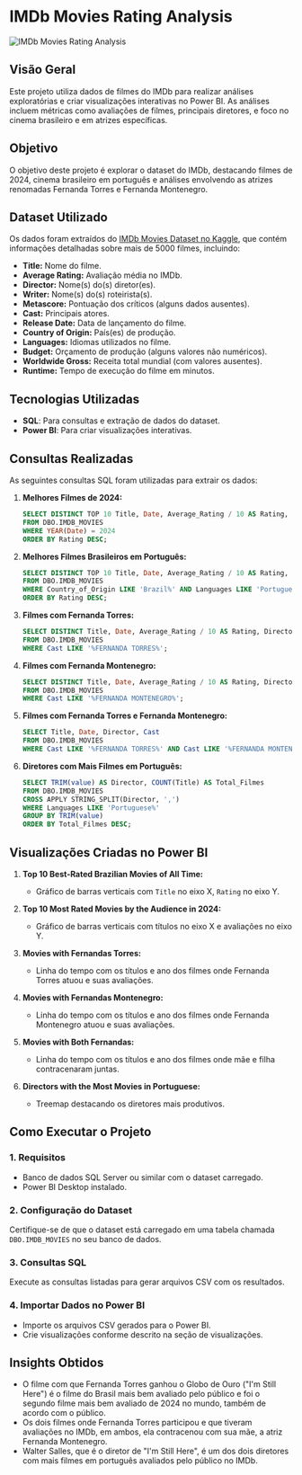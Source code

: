 # IMDb Movies Rating Analysis

![IMDb Movies Rating Analysis](https://github.com/user-attachments/assets/473a6b50-9894-4eec-a558-1ee6fe48bad2)

## **Visão Geral**
Este projeto utiliza dados de filmes do IMDb para realizar análises exploratórias e criar visualizações interativas no Power BI. As análises incluem métricas como avaliações de filmes, principais diretores, e foco no cinema brasileiro e em atrizes específicas.

## **Objetivo**
O objetivo deste projeto é explorar o dataset do IMDb, destacando filmes de 2024, cinema brasileiro em português e análises envolvendo as atrizes renomadas Fernanda Torres e Fernanda Montenegro.

## **Dataset Utilizado**

Os dados foram extraídos do [IMDb Movies Dataset no Kaggle](https://www.kaggle.com/datasets/hetbabariya/imdb-movies-data-collection-5000-records/data), que contém informações detalhadas sobre mais de 5000 filmes, incluindo:

- **Title:** Nome do filme.
- **Average Rating:** Avaliação média no IMDb.
- **Director:** Nome(s) do(s) diretor(es).
- **Writer:** Nome(s) do(s) roteirista(s).
- **Metascore:** Pontuação dos críticos (alguns dados ausentes).
- **Cast:** Principais atores.
- **Release Date:** Data de lançamento do filme.
- **Country of Origin:** País(es) de produção.
- **Languages:** Idiomas utilizados no filme.
- **Budget:** Orçamento de produção (alguns valores não numéricos).
- **Worldwide Gross:** Receita total mundial (com valores ausentes).
- **Runtime:** Tempo de execução do filme em minutos.


## **Tecnologias Utilizadas**
- **SQL**: Para consultas e extração de dados do dataset.
- **Power BI**: Para criar visualizações interativas.

## **Consultas Realizadas**
As seguintes consultas SQL foram utilizadas para extrair os dados:

1. **Melhores Filmes de 2024:**
   ```sql
   SELECT DISTINCT TOP 10 Title, Date, Average_Rating / 10 AS Rating, Director, Cast, Country_of_Origin, Languages, Runtime
   FROM DBO.IMDB_MOVIES
   WHERE YEAR(Date) = 2024
   ORDER BY Rating DESC;
   ```

2. **Melhores Filmes Brasileiros em Português:**
   ```sql
   SELECT DISTINCT TOP 10 Title, Date, Average_Rating / 10 AS Rating, Director, Cast, Country_of_Origin, Languages, Runtime
   FROM DBO.IMDB_MOVIES
   WHERE Country_of_Origin LIKE 'Brazil%' AND Languages LIKE 'Portuguese%'
   ORDER BY Rating DESC;
   ```

3. **Filmes com Fernanda Torres:**
   ```sql
   SELECT DISTINCT Title, Date, Average_Rating / 10 AS Rating, Director, Cast
   FROM DBO.IMDB_MOVIES
   WHERE Cast LIKE '%FERNANDA TORRES%';
   ```

4. **Filmes com Fernanda Montenegro:**
   ```sql
   SELECT DISTINCT Title, Date, Average_Rating / 10 AS Rating, Director, Cast
   FROM DBO.IMDB_MOVIES
   WHERE Cast LIKE '%FERNANDA MONTENEGRO%';
   ```

5. **Filmes com Fernanda Torres e Fernanda Montenegro:**
   ```sql
   SELECT Title, Date, Director, Cast
   FROM DBO.IMDB_MOVIES
   WHERE Cast LIKE '%FERNANDA TORRES%' AND Cast LIKE '%FERNANDA MONTENEGRO%';
   ```

6. **Diretores com Mais Filmes em Português:**
   ```sql
   SELECT TRIM(value) AS Director, COUNT(Title) AS Total_Filmes
   FROM DBO.IMDB_MOVIES
   CROSS APPLY STRING_SPLIT(Director, ',')
   WHERE Languages LIKE 'Portuguese%'
   GROUP BY TRIM(value)
   ORDER BY Total_Filmes DESC;
   ```

## **Visualizações Criadas no Power BI**

1. **Top 10 Best-Rated Brazilian Movies of All Time:**
   - Gráfico de barras verticais com `Title` no eixo X, `Rating` no eixo Y.
    
2. **Top 10 Most Rated Movies by the Audience in 2024:**
   - Gráfico de barras verticais com títulos no eixo X e avaliações no eixo Y.

3. **Movies with Fernandas Torres:**
   - Linha do tempo com os títulos e ano dos filmes onde Fernanda Torres atuou e suas avaliações.

4. **Movies with Fernandas Montenegro:**
   - Linha do tempo com os títulos e ano dos filmes onde Fernanda Montenegro atuou e suas avaliações.

5. **Movies with Both Fernandas:**
   - Linha do tempo com os títulos e ano dos filmes onde mãe e filha contracenaram juntas.

4. **Directors with the Most Movies in Portuguese:**
   - Treemap destacando os diretores mais produtivos.

## **Como Executar o Projeto**

### **1. Requisitos**
- Banco de dados SQL Server ou similar com o dataset carregado.
- Power BI Desktop instalado.

### **2. Configuração do Dataset**
Certifique-se de que o dataset está carregado em uma tabela chamada `DBO.IMDB_MOVIES` no seu banco de dados.

### **3. Consultas SQL**
Execute as consultas listadas para gerar arquivos CSV com os resultados.

### **4. Importar Dados no Power BI**
- Importe os arquivos CSV gerados para o Power BI.
- Crie visualizações conforme descrito na seção de visualizações.

## **Insights Obtidos**

- O filme com que Fernanda Torres ganhou o Globo de Ouro ("I'm Still Here") é o filme do Brasil mais bem avaliado pelo público e foi o segundo filme mais bem avaliado de 2024 no mundo, também de acordo com o público.
- Os dois filmes onde Fernanda Torres participou e que tiveram avaliações no IMDb, em ambos, ela contracenou com sua mãe, a atriz Fernanda Montenegro.
- Walter Salles, que é o diretor de "I'm Still Here", é um dos dois diretores com mais filmes em português avaliados pelo público no IMDb.
